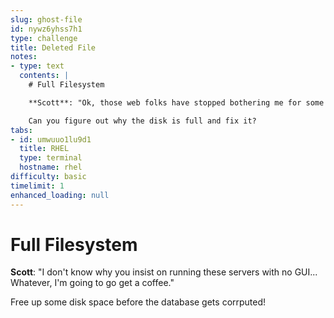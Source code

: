 ```yaml
---
slug: ghost-file
id: nywz6yhss7h1
type: challenge
title: Deleted File
notes:
- type: text
  contents: |
    # Full Filesystem

    **Scott**: "Ok, those web folks have stopped bothering me for some reason, guess they finally figured out THEIR problem.  Oh hey, not a big deal, but the database server's been alerting all night that it's disk is full.  I just ack'd it, those emails were really getting annoying."

    Can you figure out why the disk is full and fix it?
tabs:
- id: umwuuo1lu9d1
  title: RHEL
  type: terminal
  hostname: rhel
difficulty: basic
timelimit: 1
enhanced_loading: null
---
```

# Full Filesystem

**Scott**: "I don't know why you insist on running these servers with no GUI... Whatever, I'm going to go get a coffee."

Free up some disk space before the database gets corrputed!